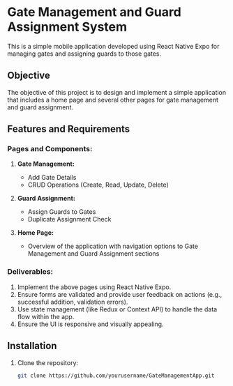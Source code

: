 # Gate Management and Guard Assignment System

This is a simple mobile application developed using React Native Expo for managing gates and assigning guards to those gates.

## Objective

The objective of this project is to design and implement a simple application that includes a home page and several other pages for gate management and guard assignment.

## Features and Requirements

### Pages and Components:

1. **Gate Management:**
   - Add Gate Details
   - CRUD Operations (Create, Read, Update, Delete)

2. **Guard Assignment:**
   - Assign Guards to Gates
   - Duplicate Assignment Check

3. **Home Page:**
   - Overview of the application with navigation options to Gate Management and Guard Assignment sections

### Deliverables:

1. Implement the above pages using React Native Expo.
2. Ensure forms are validated and provide user feedback on actions (e.g., successful addition, validation errors).
3. Use state management (like Redux or Context API) to handle the data flow within the app.
4. Ensure the UI is responsive and visually appealing.

## Installation

1. Clone the repository:

   ```bash
   git clone https://github.com/yourusername/GateManagementApp.git
